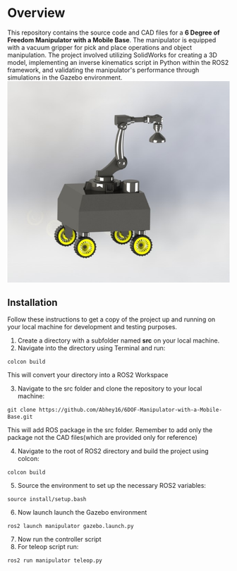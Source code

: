 # Overview
This repository contains the source code and CAD files for a **6 Degree of Freedom Manipulator with a Mobile Base**. The manipulator is equipped with a vacuum gripper for pick and place operations and object manipulation. The project involved utilizing SolidWorks for creating a 3D model, implementing an inverse kinematics script in Python within the ROS2 framework, and validating the manipulator's performance through simulations in the Gazebo environment.
<br>
![manipulator](Images/Manipulator.JPG)
<br>
## Installation
Follow these instructions to get a copy of the project up and running on your local machine for development and testing purposes.
1. Create a directory with a subfolder named **src** on your local machine.
2. Navigate into the directory using Terminal and run:
```
colcon build
```
This will convert your directory into a ROS2 Workspace

3. Navigate to the src folder and clone the repository to your local machine:
```
git clone https://github.com/Abhey16/6DOF-Manipulator-with-a-Mobile-Base.git
```
This will add ROS package in the src folder. Remember to add only the package not the CAD files(which are provided only for reference)

4. Navigate to the root of ROS2 directory and build the project using colcon:
```
colcon build
```
5. Source the environment to set up the necessary ROS2 variables:
```
source install/setup.bash
```
6. Now launch launch the Gazebo environment
```
ros2 launch manipulator gazebo.launch.py
```
7. Now run the controller script
8. For teleop script run:
```
ros2 run manipulator teleop.py
```


